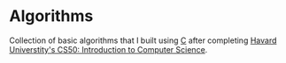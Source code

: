 # Algorithms

Collection of basic algorithms that I built using [C](https://en.wikipedia.org/wiki/C_(programming_language)) after completing [Havard Universtity's CS50: Introduction to Computer Science](https://pll.harvard.edu/course/cs50-introduction-computer-science?delta=0).